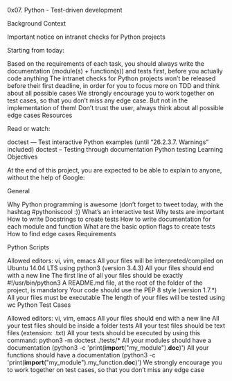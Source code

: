0x07. Python - Test-driven development

Background Context

Important notice on intranet checks for Python projects

Starting from today:

Based on the requirements of each task, you should always write the documentation (module(s) + function(s)) and tests first, before you actually code anything
The intranet checks for Python projects won’t be released before their first deadline, in order for you to focus more on TDD and think about all possible cases
We strongly encourage you to work together on test cases, so that you don’t miss any edge case. But not in the implementation of them!
Don’t trust the user, always think about all possible edge cases
Resources

Read or watch:

doctest — Test interactive Python examples (until “26.2.3.7. Warnings” included)
doctest – Testing through documentation
Python testing
Learning Objectives

At the end of this project, you are expected to be able to explain to anyone, without the help of Google:

General

Why Python programming is awesome (don’t forget to tweet today, with the hashtag #pythoniscool :))
What’s an interactive test
Why tests are important
How to write Docstrings to create tests
How to write documentation for each module and function
What are the basic option flags to create tests
How to find edge cases
Requirements

Python Scripts

Allowed editors: vi, vim, emacs
All your files will be interpreted/compiled on Ubuntu 14.04 LTS using python3 (version 3.4.3)
All your files should end with a new line
The first line of all your files should be exactly #!/usr/bin/python3
A README.md file, at the root of the folder of the project, is mandatory
Your code should use the PEP 8 style (version 1.7.*)
All your files must be executable
The length of your files will be tested using wc
Python Test Cases

Allowed editors: vi, vim, emacs
All your files should end with a new line
All your test files should be inside a folder tests
All your test files should be text files (extension: .txt)
All your tests should be executed by using this command: python3 -m doctest ./tests/*
All your modules should have a documentation (python3 -c 'print(__import__("my_module").__doc__)')
All your functions should have a documentation (python3 -c 'print(__import__("my_module").my_function.__doc__)')
We strongly encourage you to work together on test cases, so that you don’t miss any edge case